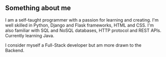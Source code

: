 ## Something about me 

I am a self-taught programmer with a passion for learning and creating. I'm well skilled in Python, Django and Flask frameworks, HTML and CSS. I'm also familiar with SQL and NoSQL databases, HTTP protocol and REST APIs. Currently learning Java.

I consider myself a Full-Stack developer but am more drawn to the Backend.
 



 
 
